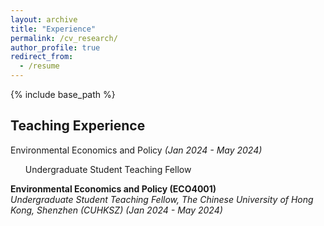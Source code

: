 ```yaml
---
layout: archive
title: "Experience"
permalink: /cv_research/
author_profile: true
redirect_from:
  - /resume
---
```


{% include base_path %}

<style>
  /* 去除列表项的标号圆点 */
  li {
    list-style-type: none;
  }

  /* 添加列表项之间的上下间距 */
  li + li {
    margin-top: 2em; /* 两行的间距，你可以根据需要调整 */
  }
</style>

## Teaching Experience
Environmental Economics and Policy *(Jan 2024 - May 2024)*  
- Undergraduate Student Teaching Fellow

**Environmental Economics and Policy (ECO4001)**  
*Undergraduate Student Teaching Fellow, The Chinese University of Hong Kong, Shenzhen (CUHKSZ)*  *(Jan 2024 - May 2024)*  



<!--
## Energy Economy

<li>
  <div class="pub-row" style="display: flex; align-items: center;">

    <div class="col-sm-3 abbr" style="position: relative; padding-right: 15px; padding-left: 15px;">
      <img src="https://raw.githubusercontent.com/xiyuan-zhou/xiyuan-zhou.github.io/master/images/undecided.png" alt="Undecided">
    </div>

    <div class="col-sm-9" style="position: relative; padding-right: 15px; padding-left: 20px;">
      <div class="title"><a href="https://xiyuan-zhou.github.io/talks/2023-12-12-paper-4">A paper about carbon emission trading schemes</a></div>
      <div class="author">X. Wang, <strong>X. Zhou</strong>, W. Liu, ..., and J. Zhao</div>
      <div class="periodical"><em>undecided.</em></div>
      <div class="links">
        <a href="http://side-lab.com.cn:3100/" class="btn btn-sm z-depth-0" role="button" target="_blank" style="font-size:12px;">PDF</a>
        <a href="https://www.qiia.org/zh-hans/node/1090" class="btn btn-sm z-depth-0" role="button" target="_blank" style="font-size:12px;">Forum</a>
        <a href="https://sfi.cuhk.edu.cn/show-51-1332.html" class="btn btn-sm z-depth-0" role="button" target="_blank" style="font-size:12px;">News</a>
      </div>
    </div>
  </div>
</li>

<li>
  <div class="pub-row" style="display: flex; align-items: center;">

    <div class="col-sm-3 abbr" style="position: relative; padding-right: 15px; padding-left: 15px;">
      <img src="https://raw.githubusercontent.com/xiyuan-zhou/xiyuan-zhou.github.io/master/images/undecided.png" alt="Undecided">
    </div>

    <div class="col-sm-9" style="position: relative; padding-right: 15px; padding-left: 20px;">
      <div class="title"><a href="https://xiyuan-zhou.github.io/talks/2023-11-11-paper-3">A paper about carbon disclosure</a></div>
      <div class="author"><strong>X. Zhou</strong>, X. Wang, X. Fei, W. Liu, and J. Zhao</div>
      <div class="periodical"><em>undecided.</em></div>
      <div class="links">
        <a href="http://side-lab.com.cn:3100/" class="btn btn-sm z-depth-0" role="button" target="_blank" style="font-size:12px;">PDF</a>
        <a href="https://www.qiia.org/zh-hans/node/1090" class="btn btn-sm z-depth-0" role="button" target="_blank" style="font-size:12px;">Forum</a>
        <a href="https://sfi.cuhk.edu.cn/show-51-1332.html" class="btn btn-sm z-depth-0" role="button" target="_blank" style="font-size:12px;">News</a>
      </div>
    </div>
  </div>
</li>

<li>
  <div class="pub-row" style="display: flex; align-items: center;">

    <div class="col-sm-3 abbr" style="position: relative; padding-right: 15px; padding-left: 15px;">
      <img src="https://raw.githubusercontent.com/xiyuan-zhou/xiyuan-zhou.github.io/master/images/2023rating.png" alt="2023 Rating">
    </div>

    <div class="col-sm-9" style="position: relative; padding-right: 15px; padding-left: 20px;">
      <div class="title"><a href="https://xiyuan-zhou.github.io/talks/2023-08-22-report-2">2023 Carbon Rating Report of China’s 100 Oversea Listed Companies</a></div>
      <div class="author"><strong>Executive Board</strong></div>
      <div class="periodical"><em>2023 Global Forum on Sustainable Development, Aug. 2023.</em></div>
      <div class="links">
        <a href="http://side-lab.com.cn:3100/" class="btn btn-sm z-depth-0" role="button" target="_blank" style="font-size:12px;">PDF</a>
        <a href="https://www.qiia.org/zh-hans/node/1090" class="btn btn-sm z-depth-0" role="button" target="_blank" style="font-size:12px;">Forum</a>
        <a href="https://sfi.cuhk.edu.cn/show-51-1332.html" class="btn btn-sm z-depth-0" role="button" target="_blank" style="font-size:12px;">News</a>
      </div>
    </div>
  </div>
</li>

<li>
  <div class="pub-row" style="display: flex; align-items: center;">
  
    <div class="col-sm-3 abbr" style="position: relative; padding-right: 15px; padding-left: 15px;">
      <img src="https://raw.githubusercontent.com/xiyuan-zhou/xiyuan-zhou.github.io/master/images/2022rating.png" class="teaser img-fluid z-depth-1">
  
    </div>
  
    <div class="col-sm-9" style="position: relative; padding-right: 15px; padding-left: 20px;">
      <div class="title"><a href="https://xiyuan-zhou.github.io/talks/2022-06-17-report-1">2022 Carbon Rating Report of China’s 100 Oversea Listed Companies</a></div>
      <div class="author"><strong>Executive Board</strong></div>
      <div class="periodical"><em>2022 Global Forum on Sustainable Development, Jun. 2022.</em></div>
      <div class="links">
        <a href="https://airs.cuhk.edu.cn/files/2022-06/2022%20Carbon%20Rating%20Report%20of%20China%27s%20100%20Overseas%20Listed%20Companies_0.pdf" class="btn btn-sm z-depth-0" role="button" target="_blank" style="font-size:12px;">PDF</a>
        <a href="https://side.cuhk.edu.cn/article/398" class="btn btn-sm z-depth-0" role="button" target="_blank" style="font-size:12px;">Forum</a>
        <a href="https://news.cctv.com/2022/06/18/ARTIX57bW6JvW7LOkELAYuBy220618.shtml" class="btn btn-sm z-depth-0" role="button" target="_blank" style="font-size:12px;">News</a>
      </div>
    </div>
  </div>
<li>  

<li>
  <h2>Machine Learning</h2>
</li>

<li>
  <div class="pub-row" style="display: flex; align-items: center;">

    <div class="col-sm-3 abbr" style="position: relative; padding-right: 15px; padding-left: 15px;">
      <img src="https://raw.githubusercontent.com/xiyuan-zhou/xiyuan-zhou.github.io/master/images/undecided.png" alt="Undecided">
    </div>

    <div class="col-sm-9" style="position: relative; padding-right: 15px; padding-left: 20px;">
      <div class="title"><a href="https://xiyuan-zhou.github.io/talks/2023-10-10-paper-2">A paper about QML</a></div>
      <div class="author"><strong>X. Zhou</strong>, H. Zhao, Y. Cao, ..., and J. Zhao</div>
      <div class="periodical"><em>undecided.</em></div>
      <div class="links">
        <a href="http://side-lab.com.cn:3100/" class="btn btn-sm z-depth-0" role="button" target="_blank" style="font-size:12px;">PDF</a>
        <a href="https://www.qiia.org/zh-hans/node/1090" class="btn btn-sm z-depth-0" role="button" target="_blank" style="font-size:12px;">Forum</a>
        <a href="https://sfi.cuhk.edu.cn/show-51-1332.html" class="btn btn-sm z-depth-0" role="button" target="_blank" style="font-size:12px;">News</a>
      </div>
    </div>
  </div>
</li>


<li>
  <div class="pub-row" style="display: flex; align-items: center;">

    <div class="col-sm-3 abbr" style="position: relative; padding-right: 15px; padding-left: 15px;">
      <img src="https://raw.githubusercontent.com/xiyuan-zhou/xiyuan-zhou.github.io/master/images/linear.png" class="teaser img-fluid z-depth-1">
    </div>

    <div class="col-sm-9" style="position: relative; padding-right: 15px; padding-left: 20px;">
      <div class="title"><a href="https://xiyuan-zhou.github.io/talks/2023-07-05-paper-1">Linear-layer-enhanced quantum long short-term memory for carbon price forecasting</a></div>
      <div class="author">Y. Cao, <strong>X. Zhou</strong>, X. Fei, H. Zhao, W. Liu and J. Zhao</div>
      <div class="periodical"><em>Quantum Machine Intelligence, vol. 5, no. 2, pp. 1–12, 2023.</em></div>
      <div class="links">
        <a href="https://link.springer.com/article/10.1007/s42484-023-00115-2" class="btn btn-sm z-depth-0" role="button" target="_blank" style="font-size:12px;">PDF</a>
        <a href="https://github.com/TravisCao/L-QLSTM" class="btn btn-sm z-depth-0" role="button" target="_blank" style="font-size:12px;">Code</a>
        <a href="https://scholar.googleusercontent.com/scholar.bib?q=info:Tc_tAdhRFoEJ:scholar.google.com/&output=citation&scisdr=ClGnOi-wEIqck78JDaQ:AFWwaeYAAAAAZRsPFaTrRPNe8K0kTDeYIHUEj8Y&scisig=AFWwaeYAAAAAZRsPFe8_iZM9-vUsPheztBoRN54&scisf=4&ct=citation&cd=-1&hl=en" class="btn btn-sm z-depth-0" role="button" target="_blank" style="font-size:12px;">BibTex</a>
      </div>
    </div>
  </div>
</li>
-->  
